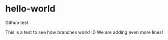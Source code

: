 # hello-world
Github test

This is a test to see how branches work! :D
We are adding even more lines!
